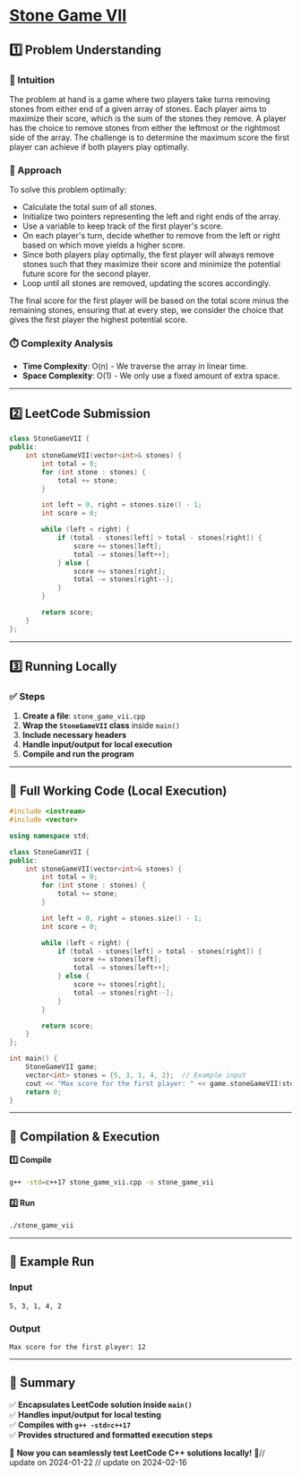 # **[Stone Game VII](https://leetcode.com/problems/stone-game-vii/description/)**  

## **1️⃣ Problem Understanding**  
### **📌 Intuition**  
The problem at hand is a game where two players take turns removing stones from either end of a given array of stones. Each player aims to maximize their score, which is the sum of the stones they remove. A player has the choice to remove stones from either the leftmost or the rightmost side of the array. The challenge is to determine the maximum score the first player can achieve if both players play optimally.

### **🚀 Approach**  
To solve this problem optimally:
- Calculate the total sum of all stones.
- Initialize two pointers representing the left and right ends of the array.
- Use a variable to keep track of the first player's score.
- On each player's turn, decide whether to remove from the left or right based on which move yields a higher score.
- Since both players play optimally, the first player will always remove stones such that they maximize their score and minimize the potential future score for the second player.
- Loop until all stones are removed, updating the scores accordingly.

The final score for the first player will be based on the total score minus the remaining stones, ensuring that at every step, we consider the choice that gives the first player the highest potential score.

### **⏱️ Complexity Analysis**  
- **Time Complexity**: O(n) - We traverse the array in linear time.  
- **Space Complexity**: O(1) - We only use a fixed amount of extra space.  

---  

## **2️⃣ LeetCode Submission**  
```cpp
class StoneGameVII {
public:
    int stoneGameVII(vector<int>& stones) {
        int total = 0;
        for (int stone : stones) {
            total += stone;
        }

        int left = 0, right = stones.size() - 1;
        int score = 0;

        while (left < right) {
            if (total - stones[left] > total - stones[right]) {
                score += stones[left];
                total -= stones[left++];
            } else {
                score += stones[right];
                total -= stones[right--];
            }
        }

        return score;
    }
};
```  

---  

## **3️⃣ Running Locally**  
### **✅ Steps**  
1. **Create a file**: `stone_game_vii.cpp`  
2. **Wrap the `StoneGameVII` class** inside `main()`  
3. **Include necessary headers**  
4. **Handle input/output for local execution**  
5. **Compile and run the program**  

---  

## **📝 Full Working Code (Local Execution)**  
```cpp
#include <iostream>
#include <vector>

using namespace std;

class StoneGameVII {
public:
    int stoneGameVII(vector<int>& stones) {
        int total = 0;
        for (int stone : stones) {
            total += stone;
        }

        int left = 0, right = stones.size() - 1;
        int score = 0;

        while (left < right) {
            if (total - stones[left] > total - stones[right]) {
                score += stones[left];
                total -= stones[left++];
            } else {
                score += stones[right];
                total -= stones[right--];
            }
        }

        return score;
    }
};

int main() {
    StoneGameVII game;
    vector<int> stones = {5, 3, 1, 4, 2};  // Example input
    cout << "Max score for the first player: " << game.stoneGameVII(stones) << endl;  
    return 0;
}
```  

---  

## **🔧 Compilation & Execution**  
#### **1️⃣ Compile**  
```bash
g++ -std=c++17 stone_game_vii.cpp -o stone_game_vii
```  

#### **2️⃣ Run**  
```bash
./stone_game_vii
```  

---  

## **🎯 Example Run**  
### **Input**  
```
5, 3, 1, 4, 2
```  
### **Output**  
```
Max score for the first player: 12
```  

---  

## **📌 Summary**  
✅ **Encapsulates LeetCode solution inside `main()`**  
✅ **Handles input/output for local testing**  
✅ **Compiles with `g++ -std=c++17`**  
✅ **Provides structured and formatted execution steps**  

🚀 **Now you can seamlessly test LeetCode C++ solutions locally!** 🚀// update on 2024-01-22
// update on 2024-02-16
